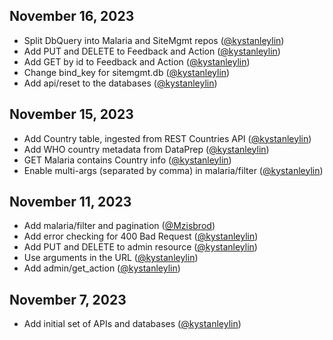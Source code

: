 ## November 16, 2023

* Split DbQuery into Malaria and SiteMgmt repos ([@kystanleylin](https://github.com/kystanleylin))
* Add PUT and DELETE to Feedback and Action ([@kystanleylin](https://github.com/kystanleylin))
* Add GET by id to Feedback and Action ([@kystanleylin](https://github.com/kystanleylin))
* Change bind_key for sitemgmt.db ([@kystanleylin](https://github.com/kystanleylin))
* Add api/reset to the databases ([@kystanleylin](https://github.com/kystanleylin))

## November 15, 2023

* Add Country table, ingested from REST Countries API ([@kystanleylin](https://github.com/kystanleylin))
* Add WHO country metadata from DataPrep ([@kystanleylin](https://github.com/kystanleylin))
* GET Malaria contains Country info ([@kystanleylin](https://github.com/kystanleylin))
* Enable multi-args (separated by comma) in malaria/filter ([@kystanleylin](https://github.com/kystanleylin))

## November 11, 2023

* Add malaria/filter and pagination ([@Mzisbrod](https://github.com/Mzisbrod))
* Add error checking for 400 Bad Request ([@kystanleylin](https://github.com/kystanleylin))
* Add PUT and DELETE to admin resource ([@kystanleylin](https://github.com/kystanleylin))
* Use arguments in the URL ([@kystanleylin](https://github.com/kystanleylin))
* Add admin/get_action ([@kystanleylin](https://github.com/kystanleylin))

## November 7, 2023

* Add initial set of APIs and databases ([@kystanleylin](https://github.com/kystanleylin))